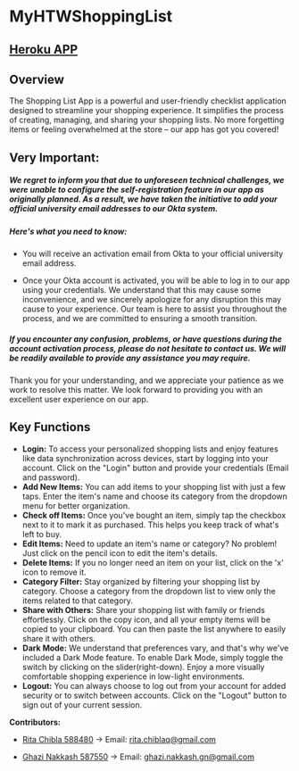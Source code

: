 # MyHTWShoppingList

## [Heroku APP](https://myshoppinglistfrontend-f9889051a5f1.herokuapp.com)
## Overview

The Shopping List App is a powerful and user-friendly checklist application designed to streamline your shopping experience.
It simplifies the process of creating, managing, and sharing your shopping lists.
No more forgetting items or feeling overwhelmed at the store – our app has got you covered!

## Very Important:
##### We regret to inform you that due to unforeseen technical challenges, we were unable to configure the self-registration feature in our app as originally planned. As a result, we have taken the initiative to add your official university email addresses to our Okta system.

##### Here's what you need to know:

* You will receive an activation email from Okta to your official university email address.


* Once your Okta account is activated, you will be able to log in to our app using your credentials.
  We understand that this may cause some inconvenience, and we sincerely apologize for any disruption this may cause to your experience. Our team is here to assist you throughout the process, and we are committed to ensuring a smooth transition.

##### If you encounter any confusion, problems, or have questions during the account activation process, please do not hesitate to contact us. We will be readily available to provide any assistance you may require.

Thank you for your understanding, and we appreciate your patience as we work to resolve this matter. We look forward to providing you with an excellent user experience on our app.


## Key Functions

* **Login:** To access your personalized shopping lists and enjoy features like data synchronization across devices, start by logging into your account. Click on the "Login" button and provide your credentials (Email and password).
* **Add New Items:** You can add items to your shopping list with just a few taps. Enter the item's name and choose its category from the dropdown menu for better organization.
* **Check off Items:** Once you've bought an item, simply tap the checkbox next to it to mark it as purchased. This helps you keep track of what's left to buy.
* **Edit Items:** Need to update an item's name or category? No problem! Just click on the pencil icon to edit the item's details.
* **Delete Items:** If you no longer need an item on your list, click on the 'x' icon to remove it.
* **Category Filter:** Stay organized by filtering your shopping list by category. Choose a category from the dropdown list to view only the items related to that category.
* **Share with Others:** Share your shopping list with family or friends effortlessly. Click on the copy icon, and all your empty items will be copied to your clipboard. You can then paste the list anywhere to easily share it with others.
* **Dark Mode:** We understand that preferences vary, and that's why we've included a Dark Mode feature. To enable Dark Mode, simply toggle the switch by clicking on the slider(right-down). Enjoy a more visually comfortable shopping experience in low-light environments.
* **Logout:** You can always choose to log out from your account for added security or to switch between accounts. Click on the "Logout" button to sign out of your current session.

**Contributors:**
* [Rita Chibla   588480](https://github.com/RitaChiblaq) -> Email: rita.chiblaq@gmail.com

* [Ghazi Nakkash 587550](https://github.com/Ghazi-nk) -> Email: ghazi.nakkash.gn@gmail.com

